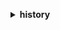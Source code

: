 **<details ><summary style="color:none;">history</summary><blockquote>**

- **<details><summary style="color:none;"><b><u>list</b></u></summary><blockquote>**

  * **<p style="color:none;"></p>**
  </br>
  **<p style="color:red;">Description</p>**
  </br>
  ## **Examples**
  ```bash

  ```
  ```json

  ```


- **<details><summary style="color:none;"><b><u>show</b></u></summary><blockquote>**

  * **<p style="color:none;">--include</p>**
  * **<p style="color:none;">--exclude</p>**
  * **<p style="color:none;">--format</p>**
  </br>
  **<p style="color:red;">Description</p>**
  </br>
  ## **Examples**
  ```bash

  ```
  ```json

  ```


</blockquote></details>
</blockquote></details>
</blockquote></details>

